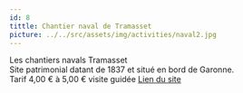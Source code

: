```yaml
---
id: 8
tittle: Chantier naval de Tramasset
picture: ../../src/assets/img/activities/naval2.jpg
---
```

Les chantiers navals Tramasset  
Site patrimonial datant de 1837 et situé en bord de Garonne.  
Tarif 4,00 € à 5,00 € visite guidée
[Lien du site](http://www.chantierstramasset.fr/fr)
